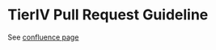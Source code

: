 # TierIV Pull Request Guideline

See [confluence page](https://tier4.atlassian.net/wiki/spaces/AIP/pages/1762395113/T4+Pull+Request)
